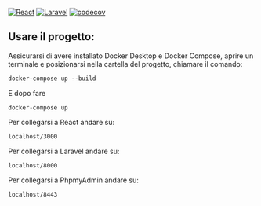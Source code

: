 <p style="text-align: center;">

[![React](https://github.com/SWEet16-SWE-Group/docs/workflows/React/badge.svg)](https://github.com/SWEet16-SWE-Group/docs/actions?query=workflow:"React")
[![Laravel](https://github.com/SWEet16-SWE-Group/docs/workflows/Laravel/badge.svg)](https://github.com/SWEet16-SWE-Group/docs/actions?query=workflow:"Laravel")
[![codecov](https://codecov.io/gh/SWEet16-SWE-Group/docs/graph/badge.svg?token=KZVW5OOT08)](https://codecov.io/gh/SWEet16-SWE-Group/docs)

</p>

## Usare il progetto:

Assicurarsi di avere installato Docker Desktop e Docker Compose, aprire un terminale e posizionarsi nella cartella del progetto, chiamare il comando:

```
docker-compose up --build
```

E dopo fare

```
docker-compose up
```

Per collegarsi a React andare su:

```
localhost/3000
```

Per collegarsi a Laravel andare su:

```
localhost/8000
```

Per collegarsi a PhpmyAdmin andare su:

```
localhost/8443
```

